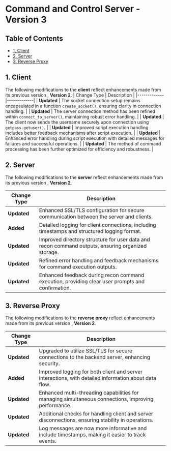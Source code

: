 # Command and Control Server - Version 3

## Table of Contents
- [1. Client](#1-client)
- [2. Server](#2-server)
- [3. Reverse Proxy](#3-reverse-proxy)

## 1. Client

The following modifications to the **client** reflect enhancements made from its previous version , **Version 2**.
| Change Type | Description |
|-------------|-------------|
| **Updated** | The socket connection setup remains encapsulated in a function `create_socket()`, ensuring clarity in connection handling. |
| **Updated** | The server connection method has been refined within `connect_to_server()`, maintaining robust error handling. |
| **Updated** | The client now sends the username securely upon connection using `getpass.getuser()`. |
| **Updated** | Improved script execution handling includes better feedback mechanisms after script execution. |
| **Updated** | Enhanced error handling during script execution with detailed messages for failures and successful operations. |
| **Updated** | The method of command processing has been further optimized for efficiency and robustness. |

## 2. Server

The following modifications to the **server** reflect enhancements made from its previous version , **Version 2**.

| Change Type | Description |
|-------------|-------------|
| **Updated** | Enhanced SSL/TLS configuration for secure communication between the server and clients. |
| **Added**   | Detailed logging for client connections, including timestamps and structured logging format. |
| **Updated** | Improved directory structure for user data and recon command outputs, ensuring organized storage. |
| **Updated** | Refined error handling and feedback mechanisms for command execution outputs. |
| **Updated** | Enhanced feedback during recon command execution, providing clear user prompts and confirmation. |

## 3. Reverse Proxy

The following modifications to the **reverse proxy** reflect enhancements made from its previous version , **Version 2**.

| Change Type | Description |
|-------------|-------------|
| **Updated** | Upgraded to utilize SSL/TLS for secure connections to the backend server, enhancing security. |
| **Added**   | Improved logging for both client and server interactions, with detailed information about data flow. |
| **Updated** | Enhanced multi-threading capabilities for managing simultaneous connections, improving performance. |
| **Updated** | Additional checks for handling client and server disconnections, ensuring stability in operations. |
| **Updated** | Log messages are now more informative and include timestamps, making it easier to track events. |
